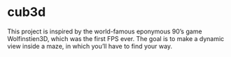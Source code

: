 # cub3d
This project is inspired by the world-famous eponymous 90’s game Wolfinstien3D, which was the first FPS ever.  The goal is to make a dynamic view inside a maze, in which you’ll have to find your way. 
